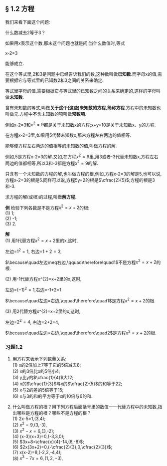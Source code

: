 ## § 1.2 方程

我们来看下面这个问题:

什么数减去2等于3？

如果用x表示这个数,那末这个问题也就是问;当什么数值时,等式

x-2=3

能够成立.

在这个等式里,2和3是问题中已经告诉我们的数,这种数叫做**已知数**.而字母x的值,需要根据它与等式里的已知数2和3之间的关系来确定.

等式里字母的值,需要根据它与等式里的已知数之间的关系来确定的,这样的字母叫做**未知数**.

含有未知数的等式,叫做**关于这个(这些)未知数的方程,简称方程**.方程中的未知数也叫做元.方程中不含未知数的项叫做**常数项**.

例如x-2=3和$x^{2}=9$都是关于未知数x的方程;x+y=10是关于未知数x、y的方程.

在方程x-2=3里,如果用5代替未知数x,那末方程左右两边的值相等.

能够便方程左右两边的值相等的未知数的值,叫做方程的解.

例如,5是方程x-2=3的解.又如,在方程$x^{2}=9$里,用3或者-3代替未知数x,方程左右两边的值都相等,所以3和-3都是方程$x^{2}=9$的解.

只含有一个未知数的方程的解,也叫做方程的根,例如,方程x-2=3的解是5,也可以说,方程x-2=3的根是5.同样可以说,方程5y=2的根是$\cfrac{2}{5}$;方程的根是3和-3.

求方程的解(或根)的过程,叫做**解方程**.

**例** 检验下列各数是不是方程$x^{2}=x+2$的根:  
(1) 1;  
(2) -1;  
(3) 2.

**解**  
(1) 用1代替方程$x^{2}=x+2$里的x,这时,

左边=$1^{2}=1$, 右边=$1+2=3$,

$\because\quad左边\neq右边,\qquad\therefore\quad1$不是方程$x^{2}=x+2$的根.

(2) 用-1代替方程x^{2}=x+2里的x,这时,

左边=$(-1)^{2}=1$,右边=-1+2=1

$\because\quad左边=右边,\qquad\therefore\quad1$是方程$x^{2}=x+2$的根.

(3) 用2代替方程x^{2}=x+2里的x,这时,

左边=$2^{2}=4$, 右边=2+2=4,

$\because\quad左边=右边,\qquad\therefore\quad2$是方程$x^{2}=x+2$的根.

### 习题1.2
1. 用方程来表示下列数量关系:  
(1) x的2倍加上7等于它的5倍减去8;  
(2) x的3倍比x的5倍小4;  
(3) y比y的$\cfrac{1}{4}$大12;  
(4) x的$\cfrac{1}{3}$与x的$\cfrac{2}{5}$的和等于22;  
(5) x与2的差的5倍等于15;  
(6) x与3的和的平方等于x的10倍与6的和.

2. 什么叫做方程的根？用下列方程后面括号里的数值一一代替方程中的未知数,指出哪些是方程的根？哪些不是方程的根？  
(1) 2x-5=1,(3,4);  
(2) $x^{2}=9$,(3,-3),  
(3) $x^{2}-x=6$,(3,-2);  
(4) (x-3)(x+3)=0,(-3,3,0);  
(5) $3x+8=\cfrac{x}{4}-14,(8,-8)$;  
(6) $2x(3x+2)=0,(-\cfrac{2}{3},0,\cfrac{2}{3})$;  
(7) x(x-2)=8,(-2,2,-4,4);  
(8) $x^{3}-7x=6,(1,2,-3)$.  



